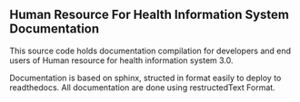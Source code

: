 Human Resource For Health Information System Documentation
-----------------------------------------------------------

This source code holds documentation compilation for developers and end users of 
Human resource for health information system 3.0.

Documentation is based on sphinx, structed in format easily to deploy to readthedocs.
All documentation are done using restructedText Format.

